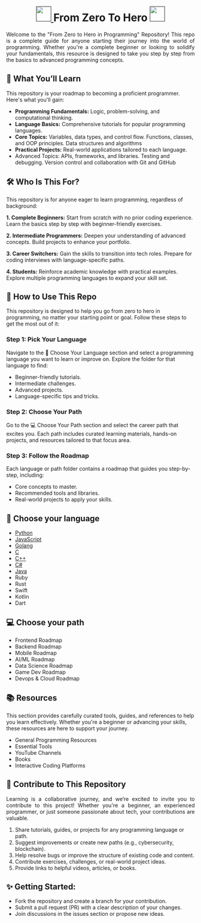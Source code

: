 <h1 align="center">
	<a href="">
		<img src="https://media.tenor.com/PRcQePKtLYYAAAAi/blue-blueflame.gif" width="40" />
	</a>
 From Zero To Hero
	<a href="">
		<img src="https://media.tenor.com/PRcQePKtLYYAAAAi/blue-blueflame.gif" width="40" />
	</a>
</h1>

<p align="justify">Welcome to the "From Zero to Hero in Programming" Repository!
This repo is a complete guide for anyone starting their journey into the world of programming. Whether you're a complete beginner or looking to solidify your fundamentals, this resource is designed to take you step by step from the basics to advanced programming concepts. </p>

## 🚀 What You’ll Learn
This repository is your roadmap to becoming a proficient programmer. Here's what you'll gain:
- **Programming Fundamentals:** Logic, problem-solving, and computational thinking.
- **Language Basics:** Comprehensive tutorials for popular programming languages.
- **Core Topics:** Variables, data types, and control flow. Functions, classes, and OOP principles. Data structures and algorithms
- **Practical Projects:** Real-world applications tailored to each language.
- Advanced Topics: APIs, frameworks, and libraries. Testing and debugging. Version control and collaboration with Git and GitHub

## 🛠️ Who Is This For?
This repository is for anyone eager to learn programming, regardless of background:

**1. Complete Beginners:**
Start from scratch with no prior coding experience.
Learn the basics step by step with beginner-friendly exercises.

**2. Intermediate Programmers:**
Deepen your understanding of advanced concepts.
Build projects to enhance your portfolio.

**3. Career Switchers:**
Gain the skills to transition into tech roles.
Prepare for coding interviews with language-specific paths.

**4. Students:**
Reinforce academic knowledge with practical examples.
Explore multiple programming languages to expand your skill set.


## 🎯 How to Use This Repo
This repository is designed to help you go from zero to hero in programming, no matter your starting point or goal. Follow these steps to get the most out of it:

### Step 1: Pick Your Language
Navigate to the 👾 Choose Your Language section and select a programming language you want to learn or improve on.
Explore the folder for that language to find:
- Beginner-friendly tutorials.
- Intermediate challenges.
- Advanced projects.
- Language-specific tips and tricks.

### Step 2: Choose Your Path
Go to the 💻 Choose Your Path section and select the career path that excites you.
Each path includes curated learning materials, hands-on projects, and resources tailored to that focus area.

### Step 3: Follow the Roadmap
Each language or path folder contains a roadmap that guides you step-by-step, including:
- Core concepts to master.
- Recommended tools and libraries.
- Real-world projects to apply your skills.

## 👾 Choose your language
- <a href="">Python</a>
- <a href="">JavaScript</a>
- <a href="">Golang</a>
- <a href="">C</a>
- <a href="">C++</a>
- <a href="">C#</a>
- <a href="">Java</a>
- Ruby
- Rust
- Swift
- Kotlin
- Dart

## 💻 Choose your path
- Frontend Roadmap
- Backend Roadmap
- Mobile Roadmap
- AI/ML Roadmap
- Data Science Roadmap
- Game Dev Roadmap
- Devops & Cloud Roadmap

## 📚 Resources
This section provides carefully curated tools, guides, and references to help you learn effectively. Whether you're a beginner or advancing your skills, these resources are here to support your journey.
- General Programming Resources
- Essential Tools
- YouTube Channels
- Books
- Interactive Coding Platforms

## 🤝 Contribute to This Repository
<p align="justify">Learning is a collaborative journey, and we’re excited to invite you to contribute to this project! Whether you're a beginner, an experienced programmer, or just someone passionate about tech, your contributions are valuable.</p>

1. Share tutorials, guides, or projects for any programming language or path.
2. Suggest improvements or create new paths (e.g., cybersecurity, blockchain).
3. Help resolve bugs or improve the structure of existing code and content.
4. Contribute exercises, challenges, or real-world project ideas.
5. Provide links to helpful videos, articles, or books.

## ✨ Getting Started:
- Fork the repository and create a branch for your contribution.
- Submit a pull request (PR) with a clear description of your changes.
- Join discussions in the issues section or propose new ideas.
